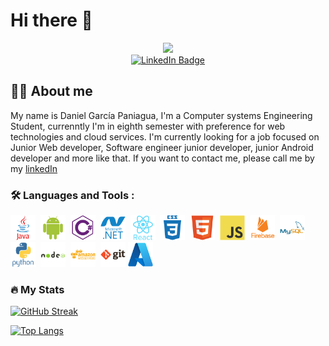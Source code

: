 
# Hi there 👋

<div id="header" align="center">
  <img src="https://media.giphy.com/media/UoLt6Tm8wlSnWGfSFs/giphy.gif" width="100"/>
 <div id="badges">
  <a href="https://www.linkedin.com/in/daniel-garc%C3%ADa-paniagua-2b277323b/">
    <img src="https://img.shields.io/badge/LinkedIn-blue?style=for-the-badge&logo=linkedin&logoColor=white" alt="LinkedIn Badge"/>
  </a>
  </div>
</div>

## :man_technologist: About me
My name is Daniel García Paniagua, I'm a Computer systems Engineering Student, currenntly I'm in eighth semester with preference for web technologies and cloud services. I'm currently looking for a job focused on Junior Web developer, Software engineer junior developer, junior Android developer and more like that. If you want to contact me, please call me by my 
  <a align="center" href="https://www.linkedin.com/in/daniel-garc%C3%ADa-paniagua-2b277323b/">
    linkedIn
  </a>
  

### :hammer_and_wrench: Languages and Tools :
<div>
  <img src="https://github.com/devicons/devicon/blob/master/icons/java/java-original-wordmark.svg" title="Java" alt="Java" width="40" height="40"/>&nbsp;
   <img src="https://raw.githubusercontent.com/devicons/devicon/1119b9f84c0290e0f0b38982099a2bd027a48bf1/icons/android/android-original.svg" title="Android" alt="Android" width="40" height="40"/>&nbsp;
  <img src="https://raw.githubusercontent.com/devicons/devicon/1119b9f84c0290e0f0b38982099a2bd027a48bf1/icons/csharp/csharp-line.svg" title="C#" alt="C#" width="40" height="40"/>&nbsp;
  <img src="https://raw.githubusercontent.com/devicons/devicon/1119b9f84c0290e0f0b38982099a2bd027a48bf1/icons/dot-net/dot-net-plain-wordmark.svg" title="dotnet" alt="dotnet" width="40" height="40"/>&nbsp;
  <img src="https://github.com/devicons/devicon/blob/master/icons/react/react-original-wordmark.svg" title="React" alt="React" width="40" height="40"/>&nbsp;
  <img src="https://github.com/devicons/devicon/blob/master/icons/css3/css3-plain-wordmark.svg"  title="CSS3" alt="CSS" width="40" height="40"/>&nbsp;
  <img src="https://github.com/devicons/devicon/blob/master/icons/html5/html5-original.svg" title="HTML5" alt="HTML" width="40" height="40"/>&nbsp;
  <img src="https://github.com/devicons/devicon/blob/master/icons/javascript/javascript-original.svg" title="JavaScript" alt="JavaScript" width="40" height="40"/>&nbsp;
  <img src="https://github.com/devicons/devicon/blob/master/icons/firebase/firebase-plain-wordmark.svg" title="Firebase" alt="Firebase" width="40" height="40"/>&nbsp;
  <img src="https://github.com/devicons/devicon/blob/master/icons/mysql/mysql-original-wordmark.svg" title="MySQL"  alt="MySQL" width="40" height="40"/>&nbsp;
  <img src="https://raw.githubusercontent.com/devicons/devicon/1119b9f84c0290e0f0b38982099a2bd027a48bf1/icons/python/python-original-wordmark.svg" title="Python"  alt="Python" width="40" height="40"/>&nbsp;
  <img src="https://github.com/devicons/devicon/blob/master/icons/nodejs/nodejs-original-wordmark.svg" title="NodeJS" alt="NodeJS" width="40" height="40"/>&nbsp;
  <img src="https://github.com/devicons/devicon/blob/master/icons/amazonwebservices/amazonwebservices-plain-wordmark.svg" title="AWS" alt="AWS" width="40" height="40"/>&nbsp;
  <img src="https://github.com/devicons/devicon/blob/master/icons/git/git-original-wordmark.svg" title="Git" **alt="Git" width="40" height="40"/>
   <img src="https://raw.githubusercontent.com/devicons/devicon/1119b9f84c0290e0f0b38982099a2bd027a48bf1/icons/azure/azure-original.svg" title="Azure" **alt="Azure" width="40" height="40"/>
</div>

### :fire: My Stats 
[![GitHub Streak](http://github-readme-streak-stats.herokuapp.com?user=Dany-GP&theme=dark&hide_border=true&border=FFFFFF)](https://git.io/streak-stats)

[![Top Langs](https://github-readme-stats.vercel.app/api/top-langs/?username=Dany-GP&layout=compact&theme=dark)](https://github.com/anuraghazra/github-readme-stats)

<!--
**Dany-GP/Dany-GP** is a ✨ _special_ ✨ repository because its `README.md` (this file) appears on your GitHub profile.

Here are some ideas to get you started:

- 🔭 I’m currently working on ...
- 🌱 I’m currently learning ...
- 👯 I’m looking to collaborate on ...
- 🤔 I’m looking for help with ...
- 💬 Ask me about ...
- 📫 How to reach me: ...
- 😄 Pronouns: ...
- ⚡ Fun fact: ...
-->
